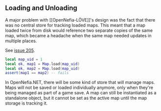 ## Loading and Unloading

A major problem with [[OpenNefia-LÖVE]]'s design was the fact that there was no central store for tracking loaded maps. This meant that a map loaded twice from disk would reference two separate copies of the same map, which became a headache when the same map needed updates in multiple places.

See [issue 205](https://github.com/Ruin0x11/OpenNefia/issues/205).

```lua
local map_uid = 1
local ok, map1 = Map.load(map_uid)
local ok, map2 = Map.load(map_uid)
assert(map1 == map2) -- fails
```

In OpenNefia.NET, there will be some kind of store that will manage maps. Maps will not be saved or loaded individually anymore, only when they're being managed as part of a game save. A map can still be instantiated as a standalone object, but it cannot be set as the active map until the map storage is tracking it.